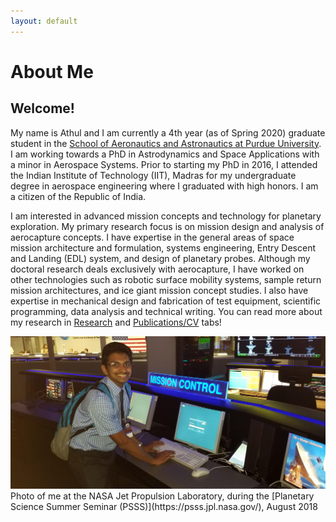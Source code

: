 ```yaml
---
layout: default
---
```

# About Me

## Welcome!

My name is Athul and I am currently a 4th year (as of Spring 2020) graduate student in the [School of Aeronautics and Astronautics at Purdue University](https://engineering.purdue.edu/AAE). I am working towards a PhD in Astrodynamics and Space Applications with a minor in Aerospace Systems. Prior to starting my PhD in 2016, I attended the Indian Institute of Technology (IIT), Madras for my undergraduate degree in aerospace engineering where I graduated with high honors. I am a citizen of the Republic of India.

I am interested in advanced mission concepts and technology for planetary exploration. My primary research focus is on mission design and analysis of aerocapture concepts. I have expertise in the general areas of space mission architecture and formulation, systems engineering, Entry Descent and Landing (EDL) system, and design of planetary probes. Although my doctoral research deals exclusively with aerocapture, I have worked on other technologies such as robotic surface mobility systems, sample return mission architectures, and ice giant mission concept studies. I also have expertise in mechanical design and fabrication of test equipment, scientific programming, data analysis and technical writing. You can read more about my research in [Research](https://athulpg007.github.io/research.html) and [Publications/CV](https://athulpg007.github.io/publications_cv.html) tabs!


<center><img src="/photos/jpl-psss-2018.jpg" alt="Photo of me at the NASA Jet Propulsion Laboratory, during the Planetary Science Summer Seminar (PSSS), August 2018" width="800"/></center>  
Photo of me at the NASA Jet Propulsion Laboratory, during the [Planetary Science Summer Seminar (PSSS)](https://psss.jpl.nasa.gov/), August 2018


